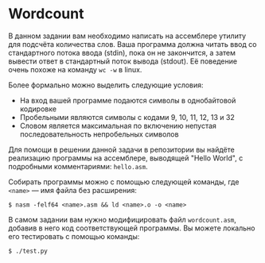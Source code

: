 # Wordcount

В данном задании вам необходимо написать на ассемблере утилиту для подсчёта количества слов.
Ваша программа должна читать ввод со стандартного потока ввода (stdin), пока он не закончится, а затем вывести ответ в стандартный поток вывода (stdout).
Её поведение очень похоже на команду `wc -w` в linux.

Более формально можно выделить следующие условия:
* На вход вашей программе подаются символы в однобайтовой кодировке
* Пробельными являются символы с кодами 9, 10, 11, 12, 13 и 32
* Словом является максимальная по включению непустая последовательность непробельных символов

Для помощи в решении данной задачи в репозитории вы найдёте реализацию программы на ассемблере, выводящей "Hello World", с подробными комментариями: `hello.asm`.

Собирать программы можно с помощью следующей команды, где `<name>` &mdash; имя файла без расширения:
```shell
$ nasm -felf64 <name>.asm && ld <name>.o -o <name>
```

В самом задании вам нужно модифицировать файл `wordcount.asm`, добавив в него код соответствующей программы. Вы можете локально его тестировать с помощью команды:
```shell
$ ./test.py
```
